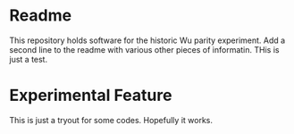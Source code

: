 # Readme
This repository holds software for the historic Wu parity experiment.
Add a second line to the readme with various other pieces of informatin.
THis is just a test.

# Experimental Feature

This is just a tryout for some codes.
Hopefully it works.
